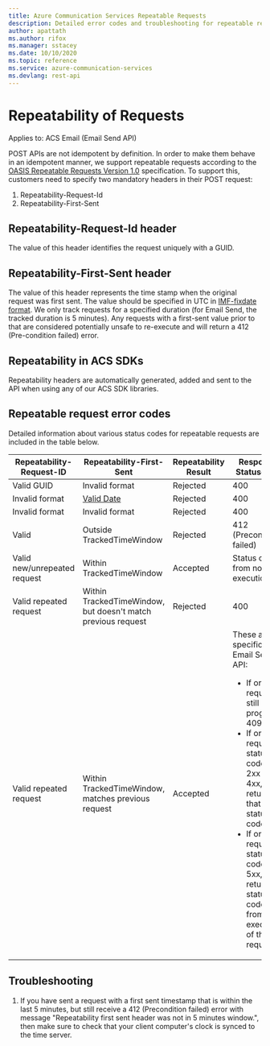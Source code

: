 ```yaml
---
title: Azure Communication Services Repeatable Requests
description: Detailed error codes and troubleshooting for repeatable requests in Communication Services REST APIs
author: apattath
ms.author: rifox
ms.manager: sstacey
ms.date: 10/10/2020
ms.topic: reference
ms.service: azure-communication-services
ms.devlang: rest-api
---
```

# Repeatability of Requests

Applies to: ACS Email (Email Send API)

POST APIs are not idempotent by definition. In order to make them behave in an idempotent manner, we support repeatable requests according to the [OASIS Repeatable Requests Version 1.0](https://docs.oasis-open.org/odata/repeatable-requests/v1.0/repeatable-requests-v1.0.html) specification. To support this, customers need to specify two mandatory headers in their POST request:

1. Repeatability-Request-Id
1. Repeatability-First-Sent

## Repeatability-Request-Id header

The value of this header identifies the request uniquely with a GUID.

## Repeatability-First-Sent header

The value of this header represents the time stamp when the original request was first sent. The value should be specified in UTC in [IMF-fixdate format](https://www.rfc-editor.org/rfc/rfc7231.html). We only track requests for a specified duration (for Email Send, the tracked duration is 5 minutes). Any requests with a first-sent value prior to that are considered potentially unsafe to re-execute and will return a 412 (Pre-condition failed) error.

## Repeatability in ACS SDKs
Repeatability headers are automatically generated, added and sent to the API when using any of our ACS SDK libraries.

## Repeatable request error codes
Detailed information about various status codes for repeatable requests are included in the table below.

| Repeatability-Request-ID | Repeatability-First-Sent | Repeatability Result | Response Statuscode |
|--------------------------|--------------------------|--------------------------|--------------------------|
| Valid GUID | Invalid format | Rejected | 400 |
| Invalid format | [Valid Date](https://www.rfc-editor.org/rfc/rfc7231.html) | Rejected | 400 |
| Invalid format | Invalid format | Rejected | 400 |
| Valid | Outside TrackedTimeWindow | Rejected | 412 (Precondition failed) |
| Valid new/unrepeated request | Within TrackedTimeWindow | Accepted | Status code from normal execution |
| Valid repeated request | Within TrackedTimeWindow, but doesn't match previous request | Rejected | 400 |
| Valid repeated request | Within TrackedTimeWindow, matches previous request | Accepted | These are specific to Email Send API: <ul><li>If original request is still in progress: 409</li> <li>If original request's status code was 2xx or 4xx, return that status code.</li> <li>If original request's status code was 5xx, return status code from re-execution of the request.</li></ul> |

## Troubleshooting

1. If you have sent a request with a first sent timestamp that is within the last 5 minutes, but still receive a 412 (Precondition failed) error with message "Repeatability first sent header was not in 5 minutes window.", then make sure to check that your client computer's clock is synced to the time server.

